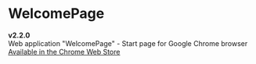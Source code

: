 # WelcomePage
<strong>v2.2.0</strong><br>
Web application "WelcomePage" - Start page for Google Chrome browser<br>
<a href="https://chrome.google.com/webstore/detail/welcomepage/jigianpegfcffonfkgmailhacnccobaj" target="_blank">Available in the Chrome Web Store</a>

